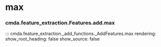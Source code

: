 # max

### cmda.feature_extraction.Features.add.max
::: cmda.feature_extraction._add_functions._AddFeatures.max
    rendering:
      show_root_heading: false
      show_source: false